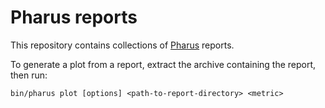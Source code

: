 # Pharus reports

This repository contains collections of [Pharus](https://github.com/loriswit/pharus) reports.

To generate a plot from a report, extract the archive containing the report, then run:
```
bin/pharus plot [options] <path-to-report-directory> <metric>
```
